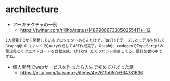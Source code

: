 # architecture

- アーキテクチャの一例
  - https://twitter.com/rllllho/status/1487908673385025541?s=12
```
1人開発で0から開発しているプロジェクトあるんだけど、Railsでテーブルとモデル生成してGraphqQLのコマンドでQuery作成してAPI作成完了。GraphQL codegenでTypeScriptの型定義とリクエストコードを自動生成、Chakra UIでフロント実装してる。便利な世の中ですね…
```

- 個人開発でwebサービスを作ったら人生で初めてバズった話
  - https://qiita.com/katsunory/items/4e7611b057c664781636
